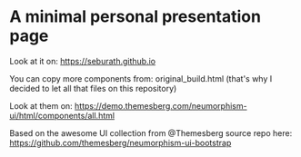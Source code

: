 # A minimal personal presentation page

Look at it on: https://seburath.github.io

You can copy more components from: original_build.html (that's why I decided to let all that files on this repository)

Look at them on: https://demo.themesberg.com/neumorphism-ui/html/components/all.html

Based on the awesome UI collection from @Themesberg source repo here: https://github.com/themesberg/neumorphism-ui-bootstrap
